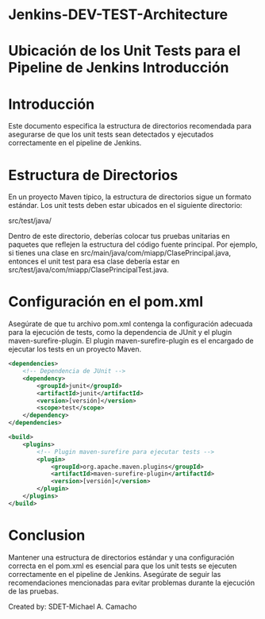 # Jenkins-DEV-TEST-Architecture

# Ubicación de los Unit Tests para el Pipeline de Jenkins Introducción
# Introducción
Este documento especifica la estructura de directorios recomendada para asegurarse de que los unit tests sean detectados y ejecutados correctamente en el pipeline de Jenkins.

# Estructura de Directorios
En un proyecto Maven típico, la estructura de directorios sigue un formato estándar. Los unit tests deben estar ubicados en el siguiente directorio:

src/test/java/

Dentro de este directorio, deberías colocar tus pruebas unitarias en paquetes que reflejen la estructura del código fuente principal. Por ejemplo, si tienes una clase en src/main/java/com/miapp/ClasePrincipal.java, entonces el unit test para esa clase debería estar en src/test/java/com/miapp/ClasePrincipalTest.java.

# Configuración en el pom.xml
Asegúrate de que tu archivo pom.xml contenga la configuración adecuada para la ejecución de tests, como la dependencia de JUnit y el plugin maven-surefire-plugin. El plugin maven-surefire-plugin es el encargado de ejecutar los tests en un proyecto Maven.

```xml
<dependencies>
    <!-- Dependencia de JUnit -->
    <dependency>
        <groupId>junit</groupId>
        <artifactId>junit</artifactId>
        <version>[versión]</version>
        <scope>test</scope>
    </dependency>
</dependencies>

<build>
    <plugins>
        <!-- Plugin maven-surefire para ejecutar tests -->
        <plugin>
            <groupId>org.apache.maven.plugins</groupId>
            <artifactId>maven-surefire-plugin</artifactId>
            <version>[versión]</version>
        </plugin>
    </plugins>
</build>
```

# Conclusion
Mantener una estructura de directorios estándar y una configuración correcta en el pom.xml es esencial para que los unit tests se ejecuten correctamente en el pipeline de Jenkins. Asegúrate de seguir las recomendaciones mencionadas para evitar problemas durante la ejecución de las pruebas.

Created by: SDET-Michael A. Camacho

